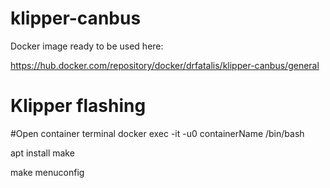 # klipper-canbus


Docker image ready to be used here:

https://hub.docker.com/repository/docker/drfatalis/klipper-canbus/general


# Klipper flashing

#Open container terminal
docker exec -it -u0 containerName /bin/bash

apt install make

make menuconfig
